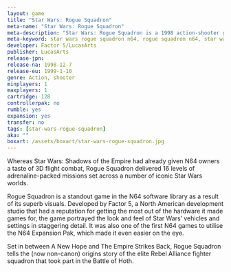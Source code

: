 ```yaml
---
layout: game
title: "Star Wars: Rogue Squadron"
meta-name: "Star Wars: Rogue Squadron"
meta-description: "Star Wars: Rogue Squadron is a 1998 action-shooter game developed for the Nintendo 64 by Factor 5."
meta-keyword: star wars rogue squadron n64, rogue squadron n64, star wars n64 game, factor 5, lucasarts, nintendo 64"
developer: Factor 5/LucasArts
publisher: LucasArts
release-jpn: 
release-na: 1998-12-7
release-eu: 1999-1-10
genre: Action, shooter
minplayers: 1
maxplayers: 1
cartridge: 128
controllerpak: no
rumble: yes
expansion: yes
transfer: no
tags: [star-wars-rogue-squadron]
aka: ""
boxart: /assets/boxart/star-wars-rogue-squadron.jpg
---
```


Whereas Star Wars: Shadows of the Empire had already given N64 owners a taste of 3D flight combat, Rogue Squadron delivered 16 levels of adrenaline-packed missions set across a number of iconic Star Wars worlds.  Rogue Squadron is a standout game in the N64 software library as a result of its superb visuals. Developed by Factor 5, a North American development studio that had a reputation for getting the most out of the hardware it made games for, the game portrayed the look and feel of Star Wars’ vehicles and settings in staggering detail. It was also one of the first N64 games to utilise the N64 Expansion Pak, which made it even easier on the eye.  Set in between A New Hope and The Empire Strikes Back, Rogue Squadron tells the (now non-canon) origins story of the elite Rebel Alliance fighter squadron that took part in the Battle of Hoth.
